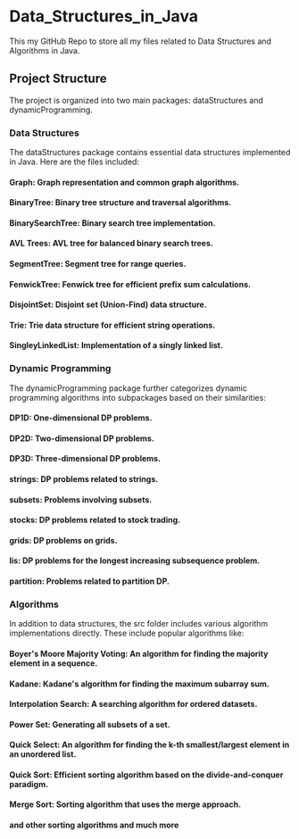 # Data_Structures_in_Java 
This my GitHub Repo to store all my files related to Data Structures and Algorithms in Java.

## Project Structure
The project is organized into two main packages: dataStructures and dynamicProgramming.

### Data Structures
The dataStructures package contains essential data structures implemented in Java. Here are the files included:

#### Graph: Graph representation and common graph algorithms.
#### BinaryTree: Binary tree structure and traversal algorithms.
#### BinarySearchTree: Binary search tree implementation.
#### AVL Trees: AVL tree for balanced binary search trees.
#### SegmentTree: Segment tree for range queries.
#### FenwickTree: Fenwick tree for efficient prefix sum calculations.
#### DisjointSet: Disjoint set (Union-Find) data structure.
#### Trie: Trie data structure for efficient string operations.
#### SingleyLinkedList: Implementation of a singly linked list.

### Dynamic Programming
The dynamicProgramming package further categorizes dynamic programming algorithms into subpackages based on their similarities:

#### DP1D: One-dimensional DP problems.
#### DP2D: Two-dimensional DP problems.
#### DP3D: Three-dimensional DP problems.
#### strings: DP problems related to strings.
#### subsets: Problems involving subsets.
#### stocks: DP problems related to stock trading.
#### grids: DP problems on grids.
#### lis: DP problems for the longest increasing subsequence problem.
#### partition: Problems related to partition DP.

### Algorithms
In addition to data structures, the src folder includes various algorithm implementations directly. These include popular algorithms like:

#### Boyer's Moore Majority Voting: An algorithm for finding the majority element in a sequence.
#### Kadane: Kadane's algorithm for finding the maximum subarray sum.
#### Interpolation Search: A searching algorithm for ordered datasets.
#### Power Set: Generating all subsets of a set.
#### Quick Select: An algorithm for finding the k-th smallest/largest element in an unordered list.
#### Quick Sort: Efficient sorting algorithm based on the divide-and-conquer paradigm.
#### Merge Sort: Sorting algorithm that uses the merge approach.
#### and other sorting algorithms and much more
